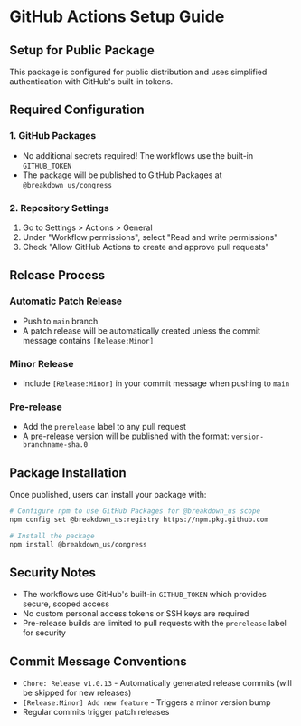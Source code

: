 # GitHub Actions Setup Guide

## Setup for Public Package

This package is configured for public distribution and uses simplified authentication with GitHub's built-in tokens.

## Required Configuration

### 1. GitHub Packages

- No additional secrets required! The workflows use the built-in `GITHUB_TOKEN`
- The package will be published to GitHub Packages at `@breakdown_us/congress`

### 2. Repository Settings

1. Go to Settings > Actions > General
2. Under "Workflow permissions", select "Read and write permissions"
3. Check "Allow GitHub Actions to create and approve pull requests"

## Release Process

### Automatic Patch Release

- Push to `main` branch
- A patch release will be automatically created unless the commit message contains `[Release:Minor]`

### Minor Release

- Include `[Release:Minor]` in your commit message when pushing to `main`

### Pre-release

- Add the `prerelease` label to any pull request
- A pre-release version will be published with the format: `version-branchname-sha.0`

## Package Installation

Once published, users can install your package with:

```bash
# Configure npm to use GitHub Packages for @breakdown_us scope
npm config set @breakdown_us:registry https://npm.pkg.github.com

# Install the package
npm install @breakdown_us/congress
```

## Security Notes

- The workflows use GitHub's built-in `GITHUB_TOKEN` which provides secure, scoped access
- No custom personal access tokens or SSH keys are required
- Pre-release builds are limited to pull requests with the `prerelease` label for security

## Commit Message Conventions

- `Chore: Release v1.0.13` - Automatically generated release commits (will be skipped for new releases)
- `[Release:Minor] Add new feature` - Triggers a minor version bump
- Regular commits trigger patch releases
